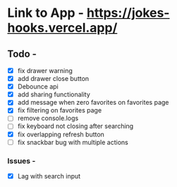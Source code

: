 # Link to App - https://jokes-hooks.vercel.app/

## Todo -

- [x] fix drawer warning
- [x] add drawer close button
- [x] Debounce api
- [x] add sharing functionality
- [x] add message when zero favorites on favorites page
- [x] fix filtering on favorites page
- [ ] remove console.logs
- [ ] fix keyboard not closing after searching
- [x] fix overlapping refresh button
- [ ] fix snackbar bug with multiple actions

### Issues -

- [x] Lag with search input
